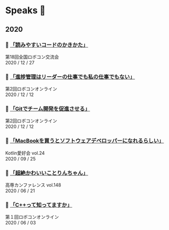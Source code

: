 # Speaks :mega:

## 2020

### :pushpin: [「読みやすいコードのかきかた」](https://slides.com/fly_in_pig/zenrobo18)  
第18回全国ロボコン交流会  
2020 / 12 / 27

### :pushpin: [「進捗管理はリーダーの仕事でも私の仕事でもない」](https://slides.com/fly_in_pig/robocon_online_2_2)
第2回ロボコンオンライン  
2020 / 12 / 12

### :pushpin: [「Gitでチーム開発を促進させる」](https://slides.com/fly_in_pig/robocon_online_2_1)
第2回ロボコンオンライン  
2020 / 12 / 12

### :pushpin: [「MacBookを買うとソフトウェアデベロッパーになれるらしい」](https://slides.com/fly_in_pig/love-kotlin-24)
Kotlin愛好会 vol.24  
2020 / 09 / 25

### :pushpin: [「超絶かわいいことりんちゃん」](https://slides.com/fly_in_pig/kosenconf_148online)
高専カンファレンス vol.148  
2020 / 06 / 21

### :pushpin: [「C++って知ってますか」](https://slides.com/fly_in_pig/robocon_online_1)
第１回ロボコンオンライン  
2020 / 06 / 03
